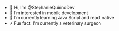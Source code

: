 - 👋 Hi, I’m @StephanieQuirinoDev
- 👀 I’m interested in mobile development
- 🌱 I’m currently learning Java Script and react native
- ⚡ Fun fact: I'm currently a veterinary surgeon 

<!---
StephanieQuirinoDev/StephanieQuirinoDev is a ✨ special ✨ repository because its `README.md` (this file) appears on your GitHub profile.
You can click the Preview link to take a look at your changes.
--->

